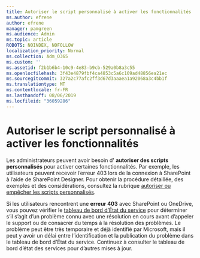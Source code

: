 ```yaml
---
title: Autoriser le script personnalisé à activer les fonctionnalités
ms.author: efrene
author: efrene
manager: pamgreen
ms.audience: Admin
ms.topic: article
ROBOTS: NOINDEX, NOFOLLOW
localization_priority: Normal
ms.collection: Adm_O365
ms.custom: ''
ms.assetid: f2b1b6b4-10c9-4e83-b9cb-529a0b8a3c55
ms.openlocfilehash: 3f43e4879fbf4ca4853c5a6c109ad48856ea21ec
ms.sourcegitcommit: 327a2c77afc2ff3d67d3aaaea1a92068a3c4bb1f
ms.translationtype: MT
ms.contentlocale: fr-FR
ms.lasthandoff: 08/06/2019
ms.locfileid: "36059286"
---
```

# <a name="allow-custom-script-to-enable-features"></a>Autoriser le script personnalisé à activer les fonctionnalités

Les administrateurs peuvent avoir besoin d' **autoriser des scripts personnalisés** pour activer certaines fonctionnalités. Par exemple, les utilisateurs peuvent recevoir l’erreur 403 lors de la connexion à SharePoint à l’aide de SharePoint Designer. Pour obtenir la procédure détaillée, des exemples et des considérations, consultez la rubrique [autoriser ou empêcher les scripts personnalisés](https://docs.microsoft.com/sharepoint/allow-or-prevent-custom-script).

Si les utilisateurs rencontrent une **erreur 403** avec SharePoint ou OneDrive, vous pouvez vérifier le [tableau de bord d’État du service](https://admin.microsoft.com/AdminPortal/Home#/servicehealth) pour déterminer s’il s’agit d’un problème connu avec une résolution en cours avant d’appeler le support ou de consacrer du temps à la résolution des problèmes. Le problème peut être très temporaire et déjà identifié par Microsoft, mais il peut y avoir un délai entre l’identification et la publication du problème dans le tableau de bord d’État du service. Continuez à consulter le tableau de bord d’état des services pour d’autres mises à jour.

